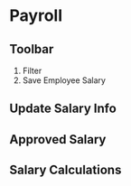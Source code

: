 # Payroll

## Toolbar

1. Filter
2. Save Employee Salary

## Update Salary Info

## Approved Salary

## Salary Calculations



